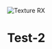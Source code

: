 ![Texture RX](https://user-images.githubusercontent.com/126111273/221267486-3f6c28c4-b233-4c24-8201-18270ce7a29a.png)
# Test-2

